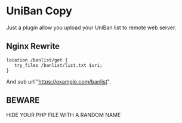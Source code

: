 # UniBan Copy

Just a plugin allow you upload your UniBan list to remote web server.

## Nginx Rewrite
````
location /banlist/get {
   try_files /banlist/list.txt $uri;
}
````

And sub url "https://example.com/banlist".

## BEWARE
HIDE YOUR PHP FILE WITH A RANDOM NAME